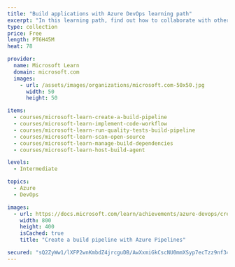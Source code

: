 ```yaml
---
title: "Build applications with Azure DevOps learning path"
excerpt: "In this learning path, find out how to collaborate with others to continuously build, test, and verify your applications using Azure Pipelines and GitHub."
type: collection
price: Free
length: PT6H45M
heat: 78

provider:
  name: Microsoft Learn
  domain: microsoft.com
  images:
    - url: /assets/images/organizations/microsoft.com-50x50.jpg
      width: 50
      height: 50

items:
  - courses/microsoft-learn-create-a-build-pipeline
  - courses/microsoft-learn-implement-code-workflow
  - courses/microsoft-learn-run-quality-tests-build-pipeline
  - courses/microsoft-learn-scan-open-source
  - courses/microsoft-learn-manage-build-dependencies
  - courses/microsoft-learn-host-build-agent

levels:
  - Intermediate

topics:
  - Azure
  - DevOps

images:
  - url: https://docs.microsoft.com/learn/achievements/azure-devops/create-a-build-pipeline-azure-pipelines-social.png
    width: 800
    height: 400
    isCached: true
    title: "Create a build pipeline with Azure Pipelines"

secured: "sQ2ZyWw1/lXFP2wnKmbdZ4jrcguDB/AwXxmiGkCscNU0mmXSyp7ecTzz9nf34A61UmhDGINeKC2GeMx62m/uBnExrs5pZVPtF3yPUrbFuLGptUqloZ8Jr6lJtvLVjQ0TPuBbM0DcC9GCrmuJUtK2svAqA4K0k2I+4V+LeSclciAfOleoqidj6ysNGablktuZPovvjrs0xCA9dB1b/qZKpxeS0IZkbI8bYZk6MfDgpaAkY8iOn2+DWK8eWh2V62lRZXOyZbfAJuXyiNAp9Ao1UmbdMkOsrE758EsMcRsib3rHTbTwd8hbYayKM3edJLLZevisAjbh13JHm/7To4q9eQ==;V4zZCkgzmq57B+334EuSrw=="
---
```


